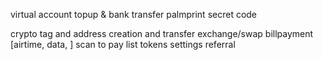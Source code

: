 virtual account topup & bank transfer
palmprint secret code


crypto tag and address creation and transfer 
exchange/swap
billpayment [airtime, data, ]
scan to pay
list tokens
settings
referral